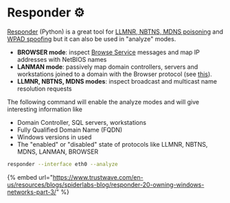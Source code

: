 # Responder ⚙️

[Responder](https://github.com/SpiderLabs/Responder) \(Python\) is a great tool for [LLMNR, NBTNS, MDNS poisoning](../movement/mitm-and-coerced-authentications/llmnr-nbtns-mdns-spoofing.md) and [WPAD spoofing](../movement/mitm-and-coerced-authentications/wpad-spoofing.md) but it can also be used in "analyze" modes.

* **BROWSER mode**: inspect [Browse Service](http://ubiqx.org/cifs/Browsing.html) messages and map IP addresses with NetBIOS names 
* **LANMAN mode**: passively map domain controllers, servers and workstations joined to a domain with the Browser protocol \(see [this](https://www.trustwave.com/en-us/resources/blogs/spiderlabs-blog/responder-20-owning-windows-networks-part-3/)\).
* **LLMNR, NBTNS, MDNS modes**: inspect broadcast and multicast name resolution requests

The following command will enable the analyze modes and will give interesting information like

* Domain Controller, SQL servers, workstations
* Fully Qualified Domain Name \(FQDN\)
* Windows versions in used
* The "enabled" or "disabled" state of protocols like LLMNR, NBTNS, MDNS, LANMAN, BROWSER

```bash
responder --interface eth0 --analyze
```

{% embed url="https://www.trustwave.com/en-us/resources/blogs/spiderlabs-blog/responder-20-owning-windows-networks-part-3/" %}

